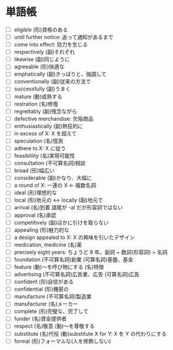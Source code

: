 # 単語帳

- [ ] eligible (形)資格のある
- [ ] until further notice: 追って通知があるまで
- [ ] come into effect: 効力を生じる
- [ ] respectively (副)それぞれ
- [ ] likewise (副)同じように
- [ ] agreeable (形)快適な
- [ ] emphatically (副)きっぱりと、強調して
- [ ] conventionally (副)従来の方法で
- [ ] successfully (副)うまく
- [ ] mature (動)成熟する
- [ ] restration (名)修復
- [ ] regrettably (副)残念ながら
- [ ] defective merchandise:  欠陥商品
- [ ] enthusiastically (副)熱狂的に
- [ ] in excess of X: X を超えて
- [ ] speculation (名)憶測
- [ ] adhere to X: X に従う
- [ ] feasiblility (名)実現可能性
- [ ] consultation (不可算名詞)相談
- [ ] broad (形)幅広い
- [ ] considerable (副)かなり、大幅に
- [ ] a round of X: 一連の X ← 複数名詞
- [ ] ideal (形)理想的な
- [ ] local (形)地元の <-> locally (副)地元で
- [ ] arrival (名)到着 語尾が -al だが形容詞ではない
- [ ] approval (名)承認
- [ ] competitively (副)ほかに引けを取らない
- [ ] appealing (形)魅力的な
- [ ] a design appealed to X: X の興味を引いたデザイン
- [ ] medication, medicine (名)薬
- [ ] precisely eight years: ちょうど 8 年。副詞 + 数詞(形容詞) + 名詞
- [ ] foundation (不可算名詞)創業 (可算名詞)基盤、基金
- [ ] feature (動)〜を呼び物にする (名)特徴
- [ ] advertising (不可算名詞)広告業、広告 (可算名詞)広告
- [ ] confident (形)自信がある
- [ ] confidential (形)機密の
- [ ] manufacture (不可算名詞)製造業
- [ ] manufacturer (名)メーカー
- [ ] complete (形)完璧な、完了して
- [ ] funder (名)資金提供者
- [ ] respect (名)敬意 (動)〜を尊敬する
- [ ] substitute (名)代役 (動)substitute X for Y: X を Y の代わりにする
- [ ] formal (形)フォーマルな(人を修飾しない)
